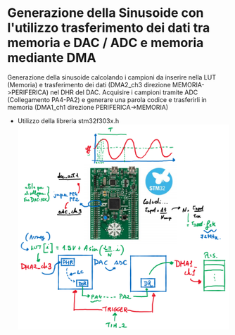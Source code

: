 # Generazione della Sinusoide con l'utilizzo trasferimento dei dati tra memoria e DAC / ADC e memoria mediante DMA
Generazione della sinusoide calcolando i campioni da inserire nella LUT (Memoria) e trasferimento dei dati (DMA2_ch3 direzione MEMORIA->PERIFERICA) nel DHR del DAC. Acquisire i campioni tramite ADC (Collegamento PA4-PA2) e generare una parola codice e trasferirli in memoria (DMA1_ch1 direzione PERIFERICA->MEMORIA)
- Utilizzo della libreria stm32f303x.h
![ESEMPIO_10](https://github.com/LaErre9/LMM_STM32F303VC/blob/main/10_Generazione_Sinusoide_DAC_ADC_DMA/10_esempio_di_funzionamento.png)
